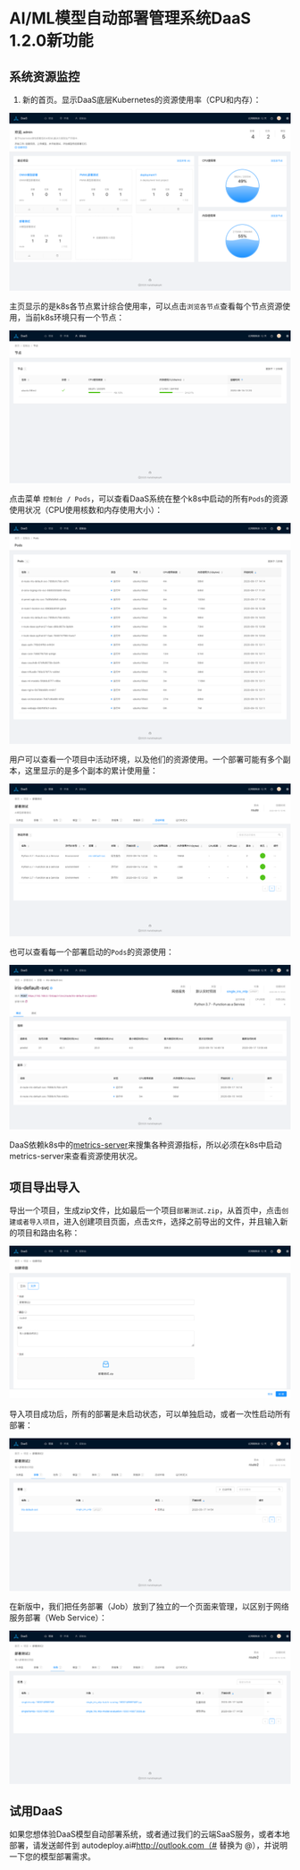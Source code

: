 # AI/ML模型自动部署管理系统DaaS 1.2.0新功能

## 系统资源监控

1. 新的首页。显示DaaS底层Kubernetes的资源使用率（CPU和内存）：

![DaaS-home](daas-home.png)

主页显示的是k8s各节点累计综合使用率，可以点击`浏览各节点`查看每个节点资源使用，当前k8s环境只有一个节点：

![DaaS-nodes](daas-nodes.png)

点击菜单 `控制台 / Pods`，可以查看DaaS系统在整个k8s中启动的所有`Pods`的资源使用状况（CPU使用核数和内存使用大小）：

![DaaS-pods](daas-pods.png)

用户可以查看一个项目中活动环境，以及他们的资源使用。一个部署可能有多个副本，这里显示的是多个副本的累计使用量：

![DaaS-environments](daas-environments.png)

也可以查看每一个部署启动的`Pods`的资源使用：

![DaaS-deployment](daas-deployment.png)

DaaS依赖k8s中的[metrics-server](https://github.com/kubernetes-sigs/metrics-server)来搜集各种资源指标，所以必须在k8s中启动metrics-server来查看资源使用状况。

## 项目导出导入

导出一个项目，生成zip文件，比如最后一个项目`部署测试.zip`，从首页中，点击`创建或者导入项目`，进入创建项目页面，点击`文件`，选择之前导出的文件，并且输入新的项目和路由名称：

![DaaS-import](daas-import.png)

导入项目成功后，所有的部署是未启动状态，可以单独启动，或者一次性启动所有部署：

![DaaS-deployments](daas-deployments.png)

在新版中，我们把任务部署（Job）放到了独立的一个页面来管理，以区别于网络服务部署（Web Service）：

![DaaS-jobs](daas-jobs.png)

## 试用DaaS

如果您想体验DaaS模型自动部署系统，或者通过我们的云端SaaS服务，或者本地部署，请发送邮件到 autodeploy.ai#http://outlook.com（# 替换为 @），并说明一下您的模型部署需求。
